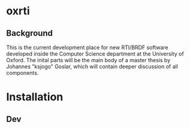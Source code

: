# oxrti

## Background

This is the current development place for new RTI/BRDF software developed inside the Computer Science department at the University of Oxford.
The inital parts will be the main body of a master thesis by Johannes "ksjogo" Goslar, which will contain deeper discussion of all components.

# Installation

## Dev 